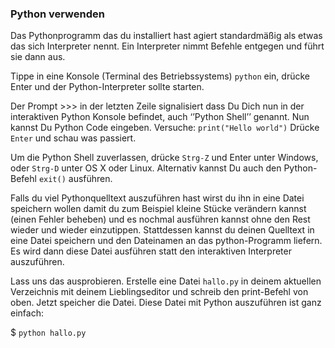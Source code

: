 ### Python verwenden

Das Pythonprogramm das du installiert
hast agiert standardmäßig als etwas
das sich Interpreter nennt.
Ein Interpreter nimmt Befehle entgegen
und führt sie dann aus.

Tippe in eine Konsole
(Terminal des Betriebssystems) `python` ein,
drücke Enter und der Python-Interpreter
sollte starten.

Der Prompt >>> in der letzten Zeile
signalisiert dass Du Dich nun in der
interaktiven Python Konsole befindet,
auch ‘’Python Shell’’ genannt.
Nun kannst Du Python Code eingeben.
Versuche: `print("Hello world")`
Drücke `Enter` und schau was passiert.

Um die Python Shell zuverlassen,
drücke `Strg-Z` und Enter unter Windows,
oder `Strg-D` unter OS X oder Linux.
Alternativ kannst Du auch den
Python-Befehl `exit()` ausführen.

Falls du viel Pythonquelltext
auszuführen hast wirst du ihn in eine
Datei speichern wollen damit du zum
Beispiel kleine Stücke verändern
kannst (einen Fehler beheben) und es
nochmal ausführen kannst ohne den Rest
wieder und wieder einzutippen.
Stattdessen kannst du deinen Quelltext
in eine Datei speichern und den
Dateinamen an das python-Programm
liefern. Es wird dann diese Datei
ausführen statt den interaktiven
Interpreter auszuführen.

Lass uns das ausprobieren.
Erstelle eine Datei `hallo.py` in deinem
aktuellen Verzeichnis mit deinem
Lieblingseditor und schreib den
print-Befehl von oben. Jetzt speicher
die Datei. Diese Datei mit Python
auszuführen ist ganz einfach:

$ `python hallo.py`


